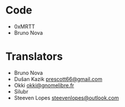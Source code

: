 # Code 

- 0xMRTT
- Bruno Nova
# Translators

- Bruno Nova
- Dušan Kazik <prescott66@gmail.com>
- Okki <okki@gnomelibre.fr>
- Silubr
- Steeven Lopes <steevenlopes@outlook.com>